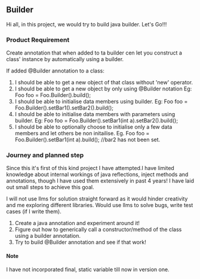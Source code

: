 ## Builder

Hi all, in this project, we would try to build java builder. Let's Go!!!


### Product Requirement
Create annotation that when added to ta builder cen let you construct a class' instance by automatically using a 
builder.

If added @Builder annotation to a class:
1. I should be able to get a new object of that class without 'new' operator.
2. I should be able to get a new object by only using @Builder notation 
   Eg: Foo foo = Foo.Builder().build();
3. I should be able to initialise data members using builder.
   Eg: Foo foo = Foo.Builder().setBar1().setBar2().build();
4. I should be able to initialise data members with parameters using builder.
   Eg: Foo foo = Foo.Builder().setBar1(int a).setBar2().build();
5. I should be able to optionally choose to initialise only a few data members and let others be non initailise.
   Eg. Foo foo = Foo.Builder().setBar1(int a).build(); //bar2 has not been set.

### Journey and planned step
Since this it's first of this kind project I have attempted.I have limited knowledge about internal workings of java 
reflections, inject methods and annotations, though I have used them extensively in past 4 years! I have laid out small steps to achieve this goal.

I will not use llms for solution straight forward as it would hinder creativity and me exploring different libraries. 
Would use llms to solve bugs, write test cases (if I write them).

1. Create a java annotation and experiment around it!
2. Figure out how to generically call a constructor/method of the class using a builder annotation.
3. Try to build @Builder annotation and see if that work!


#### Note
I have not incorporated final, static variable till now in version one.